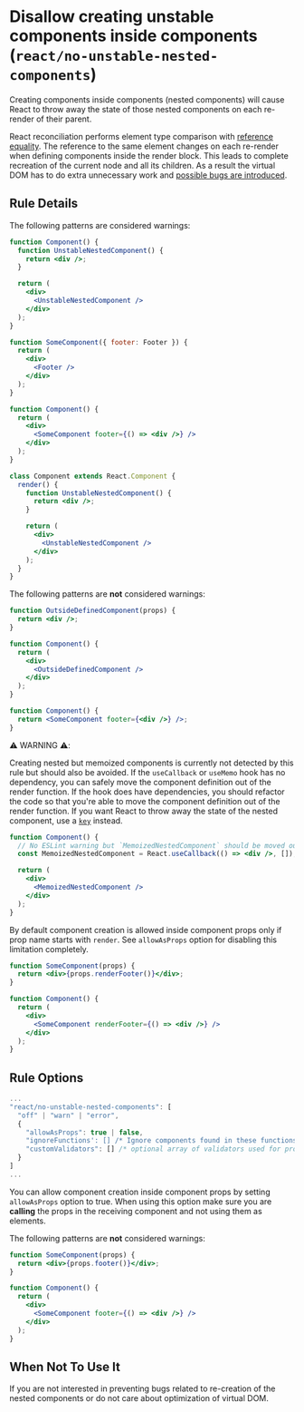 # Disallow creating unstable components inside components (`react/no-unstable-nested-components`)

<!-- end auto-generated rule header -->

Creating components inside components (nested components) will cause React to throw away the state of those nested components on each re-render of their parent.

React reconciliation performs element type comparison with [reference equality](https://reactjs.org/docs/reconciliation.html#elements-of-different-types). The reference to the same element changes on each re-render when defining components inside the render block. This leads to complete recreation of the current node and all its children. As a result the virtual DOM has to do extra unnecessary work and [possible bugs are introduced](https://codepen.io/ariperkkio/pen/vYLodLB).

## Rule Details

The following patterns are considered warnings:

```jsx
function Component() {
  function UnstableNestedComponent() {
    return <div />;
  }

  return (
    <div>
      <UnstableNestedComponent />
    </div>
  );
}
```

```jsx
function SomeComponent({ footer: Footer }) {
  return (
    <div>
      <Footer />
    </div>
  );
}

function Component() {
  return (
    <div>
      <SomeComponent footer={() => <div />} />
    </div>
  );
}
```

```jsx
class Component extends React.Component {
  render() {
    function UnstableNestedComponent() {
      return <div />;
    }

    return (
      <div>
        <UnstableNestedComponent />
      </div>
    );
  }
}
```

The following patterns are **not** considered warnings:

```jsx
function OutsideDefinedComponent(props) {
  return <div />;
}

function Component() {
  return (
    <div>
      <OutsideDefinedComponent />
    </div>
  );
}
```

```jsx
function Component() {
  return <SomeComponent footer={<div />} />;
}
```

⚠️ WARNING ⚠️:

Creating nested but memoized components is currently not detected by this rule but should also be avoided.
If the `useCallback` or `useMemo` hook has no dependency, you can safely move the component definition out of the render function.
If the hook does have dependencies, you should refactor the code so that you're able to move the component definition out of the render function.
If you want React to throw away the state of the nested component, use a [`key`](https://reactjs.org/docs/lists-and-keys.html#keys) instead.

```jsx
function Component() {
  // No ESLint warning but `MemoizedNestedComponent` should be moved outside of `Component`.
  const MemoizedNestedComponent = React.useCallback(() => <div />, []);

  return (
    <div>
      <MemoizedNestedComponent />
    </div>
  );
}
```

By default component creation is allowed inside component props only if prop name starts with `render`. See `allowAsProps` option for disabling this limitation completely.

```jsx
function SomeComponent(props) {
  return <div>{props.renderFooter()}</div>;
}

function Component() {
  return (
    <div>
      <SomeComponent renderFooter={() => <div />} />
    </div>
  );
}
```

## Rule Options

```js
...
"react/no-unstable-nested-components": [
  "off" | "warn" | "error",
  {
    "allowAsProps": true | false,
    "ignoreFunctions': [] /* Ignore components found in these functions. Useful for intl.formatMessage */,
    "customValidators": [] /* optional array of validators used for propTypes validation */
  }
]
...
```

You can allow component creation inside component props by setting `allowAsProps` option to true. When using this option make sure you are **calling** the props in the receiving component and not using them as elements.

The following patterns are **not** considered warnings:

```jsx
function SomeComponent(props) {
  return <div>{props.footer()}</div>;
}

function Component() {
  return (
    <div>
      <SomeComponent footer={() => <div />} />
    </div>
  );
}
```

## When Not To Use It

If you are not interested in preventing bugs related to re-creation of the nested components or do not care about optimization of virtual DOM.
